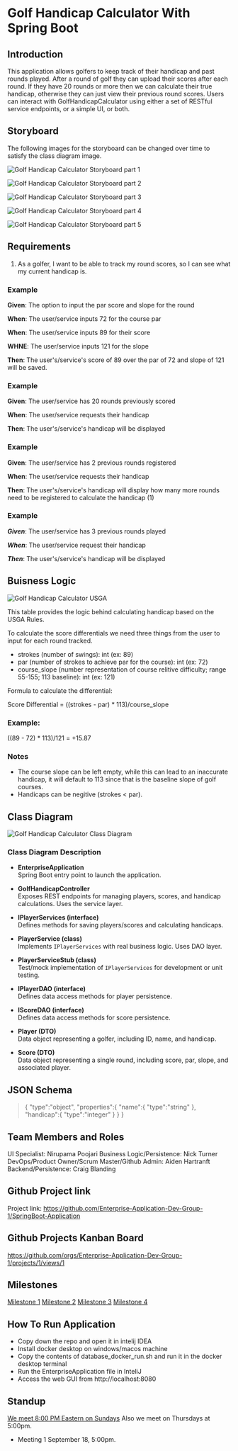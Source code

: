 # Golf Handicap Calculator With Spring Boot


## Introduction

This application allows golfers to keep track of their handicap and past rounds played. After a round of golf they can
upload their scores after each round. If they have 20 rounds or more then we can calculate their true handicap,
otherwise they can just view their previous round scores. Users can interact with GolfHandicapCalculator using either
a set of RESTful service endpoints, or a simple UI, or both.

## Storyboard

The following images for the storyboard can be changed over time to satisfy the class diagram image. 

![Golf Handicap Calculator Storyboard part 1](https://github.com/Enterprise-Application-Dev-Group-1/SpringBoot-Application/blob/9354acc4740dc20fa74c7d079e18cb5a8033e7f8/Group1_DesignDocu_Storyboard_part1.JPG)

![Golf Handicap Calculator Storyboard part 2](https://github.com/Enterprise-Application-Dev-Group-1/SpringBoot-Application/blob/3e504da65ca6e4d235b4112bca8a1f8016d3ffc8/Group1_DesignDocu_Storyboard_part2.JPG)

![Golf Handicap Calculator Storyboard part 3](https://github.com/Enterprise-Application-Dev-Group-1/SpringBoot-Application/blob/3e504da65ca6e4d235b4112bca8a1f8016d3ffc8/Group1_DesignDocu_Storyboard_part3.JPG)

![Golf Handicap Calculator Storyboard part 4](https://github.com/Enterprise-Application-Dev-Group-1/SpringBoot-Application/blob/3e504da65ca6e4d235b4112bca8a1f8016d3ffc8/Group1_DesignDocu_Storyboard_part4.JPG)

![Golf Handicap Calculator Storyboard part 5](https://github.com/Enterprise-Application-Dev-Group-1/SpringBoot-Application/blob/3e504da65ca6e4d235b4112bca8a1f8016d3ffc8/Group1_DesignDocu_Storyboard_part5.JPG)

## Requirements

1. As a golfer, I want to be able to track my round scores, so I can see what my current handicap is.

### Example

**Given**: The option to input the par score and slope for the round

**When**: The user/service inputs 72 for the course par

**When**: The user/service inputs 89 for their score

**WHNE**: The user/service inputs 121 for the slope

**Then**: The user's/service's score of 89 over the par of 72 and slope of 121 will be saved.

### Example

**Given**: The user/service has 20 rounds previously scored

**When**: The user/service requests their handicap

**Then**: The user's/service's handicap will be displayed

### Example

**Given**: The user/service has 2 previous rounds registered

**When**: The user/service requests their handicap

**Then**: The user's/service's handicap will display how many more rounds need to be registered to calculate the handicap (1)

### Example

***Given***: The user/service has 3 previous rounds played

***When***: The user/service request their handicap

***Then***: The user's/service's handicap will be displayed

## Buisness Logic

![Golf Handicap Calculator USGA](https://github.com/Enterprise-Application-Dev-Group-1/SpringBoot-Application/blob/main/image.png)

This table provides the logic behind calculating handicap based on the USGA Rules.

To calculate the score differentials we need three things from the user to input for each round tracked.

- strokes (number of swings): int (ex: 89)
- par (number of strokes to achieve par for the course): int (ex: 72)
- course_slope (number representation of course relitive difficulty; range 55-155; 113 baseline): int (ex: 121)

Formula to calculate the differential:

Score Differential = ((strokes - par) * 113)/course_slope

### Example:

((89 - 72) * 113)/121 = +15.87

### Notes
- The course slope can be left empty, while this can lead to an inaccurate handicap, it will default to 113 since that is the baseline slope of golf courses.
- Handicaps can be negitive (strokes < par).

## Class Diagram

![Golf Handicap Calculator Class Diagram](https://github.com/Enterprise-Application-Dev-Group-1/SpringBoot-Application/blob/main/GolfHandicapClassDiagram.drawio.png)

### Class Diagram Description
- **EnterpriseApplication**  
  Spring Boot entry point to launch the application.  

- **GolfHandicapController**  
  Exposes REST endpoints for managing players, scores, and handicap calculations. Uses the service layer.  

- **IPlayerServices (interface)**  
  Defines methods for saving players/scores and calculating handicaps.  

- **PlayerService (class)**  
  Implements `IPlayerServices` with real business logic. Uses DAO layer.  

- **PlayerServiceStub (class)**  
  Test/mock implementation of `IPlayerServices` for development or unit testing.  

- **IPlayerDAO (interface)**  
  Defines data access methods for player persistence.  

- **IScoreDAO (interface)**  
  Defines data access methods for score persistence.  

- **Player (DTO)**  
  Data object representing a golfer, including ID, name, and handicap.  

- **Score (DTO)**  
  Data object representing a single round, including score, par, slope, and associated player.  

## JSON Schema

>{
>   "type":"object",
>   "properties":{
>       "name":{
>           "type":"string"
>       },
>       "handicap":{
>           "type":"integer"
>       }
>   }
>}


## Team Members and Roles

UI Specialist: Nirupama Poojari
Business Logic/Persistence: Nick Turner
DevOps/Product Owner/Scrum Master/Github Admin: Aiden Hartranft
Backend/Persistence: Craig Blanding

## Github Project link

Project link: https://github.com/Enterprise-Application-Dev-Group-1/SpringBoot-Application

## Github Projects Kanban Board

https://github.com/orgs/Enterprise-Application-Dev-Group-1/projects/1/views/1

## Milestones

[Milestone 1](https://github.com/Enterprise-Application-Dev-Group-1/SpringBoot-Application/milestone/1)
[Milestone 2](https://github.com/orgs/Enterprise-Application-Dev-Group-1/projects/3)
[Milestone 3](https://google.com)
[Milestone 4](https://google.com)

## How To Run Application
- Copy down the repo and open it in intelij IDEA
- Install docker desktop on windows/macos machine
- Copy the contents of database_docker_run.sh and run it in the docker desktop terminal
- Run the EnterpriseApplication file in InteliJ
- Access the web GUI from http://localhost:8080

## Standup

[We meet 8:00 PM Eastern on Sundays](https://teams.microsoft.com/dl/launcher/launcher.html?url=%2F_%23%2Fl%2Fmeetup-join%2F19%3Ameeting_YTE0YTVmNTAtODVkYS00MDBmLTk5YWMtMjUxNTllMDRiY2Zh%40thread.v2%2F0%3Fcontext%3D%257b%2522Tid%2522%253a%2522f5222e6c-5fc6-48eb-8f03-73db18203b63%2522%252c%2522Oid%2522%253a%2522e3dd5340-4b1b-4344-8d9c-b206108a8a64%2522%257d%26anon%3Dtrue&type=meetup-join&deeplinkId=0be347a4-9a73-4f0f-956f-6f5c9cfd85e1&directDl=true&msLaunch=true&enableMobilePage=true&suppressPrompt=true)
Also we meet on Thursdays at 5:00pm.
  - Meeting 1 September 18, 5:00pm.
